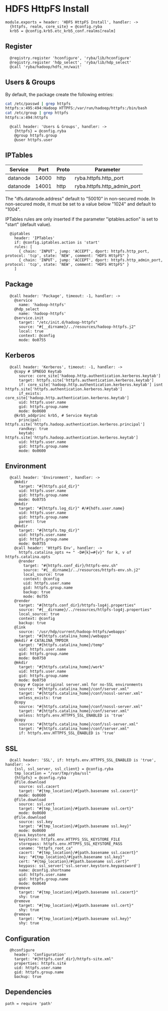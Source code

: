 
# HDFS HttpFS Install

    module.exports = header: 'HDFS HttpFS Install', handler: ->
      {httpfs, realm, core_site} = @config.ryba
      krb5 = @config.krb5.etc_krb5_conf.realms[realm]

## Register

      @registry.register 'hconfigure', 'ryba/lib/hconfigure'
      @registry.register 'hdp_select', 'ryba/lib/hdp_select'
      @call 'ryba/hadoop/hdfs_nn/wait'

## Users & Groups

By default, the package create the following entries:

```bash
cat /etc/passwd | grep httpfs
httpfs:x:495:494:Hadoop HTTPFS:/var/run/hadoop/httpfs:/bin/bash
cat /etc/group | grep httpfs
httpfs:x:494:httpfs
```

      @call header: 'Users & Groups', handler: ->
        {httpfs} = @config.ryba
        @group httpfs.group
        @user httpfs.user

## IPTables

| Service   | Port   | Proto  | Parameter                   |
|-----------|--------|--------|-----------------------------|
| datanode  | 14000  | http   | ryba.httpfs.http_port       |
| datanode  | 14001  | http   | ryba.httpfs.http_admin_port |

The "dfs.datanode.address" default to "50010" in non-secured mode. In non-secured
mode, it must be set to a value below "1024" and default to "1004".

IPTables rules are only inserted if the parameter "iptables.action" is set to
"start" (default value).

      @iptables
        header: 'IPTables'
        if: @config.iptables.action is 'start'
        rules: [
          { chain: 'INPUT', jump: 'ACCEPT', dport: httpfs.http_port, protocol: 'tcp', state: 'NEW', comment: "HDFS HttpFS" }
          { chain: 'INPUT', jump: 'ACCEPT', dport: httpfs.http_admin_port, protocol: 'tcp', state: 'NEW', comment: "HDFS HttpFS" }
        ]

## Package

      @call header: 'Package', timeout: -1, handler: ->
        @service
          name: 'hadoop-httpfs'
        @hdp_select
          name: 'hadoop-httpfs'
        @service.init
          target: "/etc/init.d/hadoop-httpfs"
          source: "#{__dirname}/../resources/hadoop-httpfs.j2"
          local: true
          context: @config
          mode: 0o0755

## Kerberos

      @call header: 'Kerberos', timeout: -1, handler: ->
        @copy # SPNEGO Keytab
          source: core_site['hadoop.http.authentication.kerberos.keytab']
          target: httpfs.site['httpfs.authentication.kerberos.keytab']
          if: core_site['hadoop.http.authentication.kerberos.keytab'] isnt httpfs.site['httpfs.authentication.kerberos.keytab']
          if_exists: core_site['hadoop.http.authentication.kerberos.keytab']
          uid: httpfs.user.name
          gid: httpfs.group.name
          mode: 0o0600
        @krb5_addprinc krb5, # Service Keytab
          principal: httpfs.site['httpfs.hadoop.authentication.kerberos.principal']
          randkey: true
          keytab: httpfs.site['httpfs.hadoop.authentication.kerberos.keytab']
          uid: httpfs.user.name
          gid: httpfs.group.name
          mode: 0o0600

## Environment

      @call header: 'Environment', handler: ->
        @mkdir
          target: "#{httpfs.pid_dir}"
          uid: httpfs.user.name
          gid: httpfs.group.name
          mode: 0o0755
        @mkdir
          target: "#{httpfs.log_dir}" #/#{hdfs.user.name}
          uid: httpfs.user.name
          gid: httpfs.group.name
          parent: true
        @mkdir
          target: "#{httpfs.tmp_dir}"
          uid: httpfs.user.name
          gid: httpfs.group.name
          mode: 0o0755
        @call header: 'HttpFS Env', handler: ->
          httpfs.catalina_opts += " -D#{k}=#{v}" for k, v of httpfs.catalina.opts
          @render
            target: "#{httpfs.conf_dir}/httpfs-env.sh"
            source: "#{__dirname}/../resources/httpfs-env.sh.j2"
            local_source: true
            context: @config
            uid: httpfs.user.name
            gid: httpfs.group.name
            backup: true
            mode: 0o755
        @render
          target: "#{httpfs.conf_dir}/httpfs-log4j.properties"
          source: "#{__dirname}/../resources/httpfs-log4j.properties"
          local_source: true
          context: @config
          backup: true
        @link
          source: '/usr/hdp/current/hadoop-httpfs/webapps'
          target: "#{httpfs.catalina_home}/webapps"
        @mkdir # CATALINA_TMPDIR
          target: "#{httpfs.catalina_home}/temp"
          uid: httpfs.user.name
          gid: httpfs.group.name
          mode: 0o0750
        @mkdir
          target: "#{httpfs.catalina_home}/work"
          uid: httpfs.user.name
          gid: httpfs.group.name
          mode: 0o0750
        @copy # Copie original server.xml for no-SSL environments
          source: "#{httpfs.catalina_home}/conf/server.xml"
          target: "#{httpfs.catalina_home}/conf/nossl-server.xml"
          unless_exists: true
        @copy
          source: "#{httpfs.catalina_home}/conf/nossl-server.xml"
          target: "#{httpfs.catalina_home}/conf/server.xml"
          unless: httpfs.env.HTTPFS_SSL_ENABLED is 'true'
        @copy
          source: "#{httpfs.catalina_home}/conf/ssl-server.xml"
          target: "#{httpfs.catalina_home}/conf/server.xml"
          if: httpfs.env.HTTPFS_SSL_ENABLED is 'true'

## SSL

      @call header: 'SSL', if: httpfs.env.HTTPFS_SSL_ENABLED is 'true', handler: ->
        {ssl, ssl_server, ssl_client} = @config.ryba
        tmp_location = "/var/tmp/ryba/ssl"
        {httpfs} = @config.ryba
        @file.download
          source: ssl.cacert
          target: "#{tmp_location}/#{path.basename ssl.cacert}"
          mode: 0o0600
        @file.download
          source: ssl.cert
          target: "#{tmp_location}/#{path.basename ssl.cert}"
          mode: 0o0600
        @file.download
          source: ssl.key
          target: "#{tmp_location}/#{path.basename ssl.key}"
          mode: 0o0600
        @java_keystore_add
          keystore: httpfs.env.HTTPFS_SSL_KEYSTORE_FILE
          storepass: httpfs.env.HTTPFS_SSL_KEYSTORE_PASS
          caname: "httpfs_root_ca"
          cacert: "#{tmp_location}/#{path.basename ssl.cacert}"
          key: "#{tmp_location}/#{path.basename ssl.key}"
          cert: "#{tmp_location}/#{path.basename ssl.cert}"
          keypass: ssl_server['ssl.server.keystore.keypassword']
          name: @config.shortname
          uid: httpfs.user.name
          gid: httpfs.group.name
          mode: 0o0640
        @remove
          target: "#{tmp_location}/#{path.basename ssl.cacert}"
          shy: true
        @remove
          target: "#{tmp_location}/#{path.basename ssl.cert}"
          shy: true
        @remove
          target: "#{tmp_location}/#{path.basename ssl.key}"
          shy: true

## Configuration

      @hconfigure
        header: 'Configuration'
        target: "#{httpfs.conf_dir}/httpfs-site.xml"
        properties: httpfs.site
        uid: httpfs.user.name
        gid: httpfs.group.name
        backup: true

## Dependencies

    path = require 'path'
